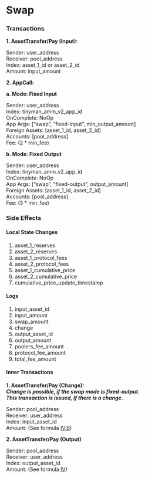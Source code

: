 # Swap

### **Transactions**

**1. AssetTransfer/Pay (Input):**

Sender: user\_address\
Receiver: pool\_address\
Index: asset\_1\_id or asset\_2\_id\
Amount: input\_amount

**2. AppCall:**

**a. Mode: Fixed Input**

Sender: user\_address\
Index: tinyman\_amm\_v2\_app\_id\
OnComplete: NoOp\
App Args: \[“swap”,  “fixed-input”, min\_output\_amount]\
Foreign Assets: \[asset\_1\_id, asset\_2\_id]\
Accounts: \[pool\_address]\
Fee: (2 \* min\_fee)

**b. Mode: Fixed Output**

Sender: user\_address\
Index: tinyman\_amm\_v2\_app\_id\
OnComplete: NoOp\
App Args: \[“swap”, “fixed-output”, output\_amount]\
Foreign Assets: \[asset\_1\_id, asset\_2\_id]\
Accounts: \[pool\_address]\
Fee: (3 \* min\_fee)

### **Side Effects**

#### **Local State Changes**

1. asset\_1\_reserves
2. asset\_2\_reserves
3. asset\_1\_protocol\_fees
4. asset\_2\_protocol\_fees
5. asset\_1\_cumulative\_price
6. asset\_2\_cumulative\_price
7. cumulative\_price\_update\_timestamp

#### **Logs**

1. input\_asset\_id
2. input\_amount
3. swap\_amount
4. change
5. output\_asset\_id
6. output\_amount
7. poolers\_fee\_amount
8. protocol\_fee\_amount
9. total\_fee\_amount

#### **Inner Transactions**

**1. AssetTransfer/Pay (Change):**\
_**Change is possible, if the swap mode is fixed-output.**_\
_**This transaction is issued, If there is a change.**_

Sender: pool\_address\
Receiver: user\_address\
Index: input\_asset\_id\
Amount: (See formula [IV.B](../../formulae.md#b.-fixed-output))

**2. AssetTransfer/Pay (Output)**

Sender: pool\_address\
Receiver: user\_address\
Index: output\_asset\_id\
Amount: (See formula [IV](../../formulae.md#iv.-swapping))
